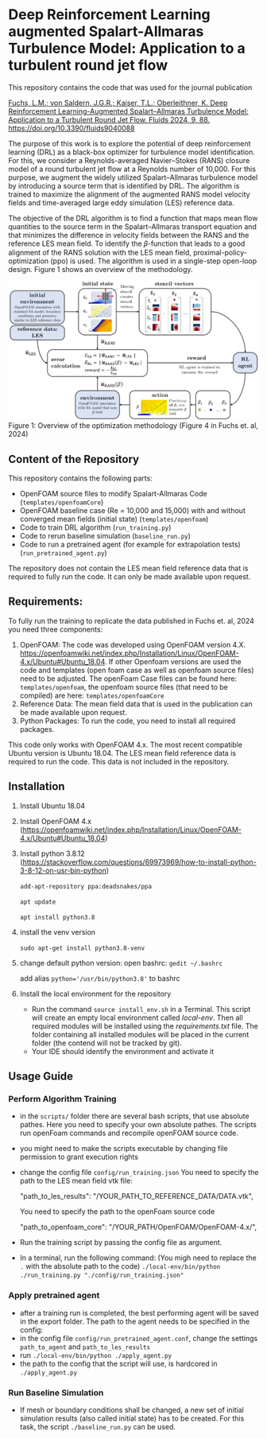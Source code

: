 # Deep Reinforcement Learning augmented Spalart-Allmaras Turbulence Model: Application to a turbulent round jet flow

This repository contains the code that was used for the journal publication 

[Fuchs, L.M.; von Saldern, J.G.R.; Kaiser, T.L.; Oberleithner, K. Deep Reinforcement Learning-Augmented Spalart–Allmaras Turbulence Model: Application to a Turbulent Round Jet Flow. Fluids 2024, 9, 88. https://doi.org/10.3390/fluids9040088 ](https://doi.org/10.3390/fluids9040088)

The purpose of this work is to explore the potential of deep reinforcement learning (DRL) as a black-box optimizer for turbulence model identification. For this, we consider a Reynolds-averaged Navier–Stokes (RANS) closure model of a round turbulent jet flow at a Reynolds number of 10,000. For this purpose, we augment the widely utilized Spalart–Allmaras turbulence model by introducing a source term that is identified by DRL. The algorithm is trained to maximize the alignment of the augmented RANS model velocity fields and time-averaged large eddy simulation (LES) reference data.

The objective of the DRL algorithm is to find a function that maps mean flow quantities to the source term in the Spalart–Allmaras transport equation and that minimizes the difference in velocity fields between the RANS and the reference LES mean field. To identify the 𝛽-function that leads to a good alignment of the RANS solution with the LES mean field, proximal-policy-optimization (ppo) is used. The algorithm is used in a single-step open-loop design. Figure 1 shows an overview of the methodology.

<img src="./img/fluids-09-00088-g004.png" alt="overview of the optimization methodology (Fig.4 in https://doi.org/10.3390/fluids9040088)" width="700"/>
Figure 1: Overview of the optimization methodology (Figure 4 in Fuchs et. al, 2024)

## Content of the Repository
This repository contains the following parts: 
- OpenFOAM source files to modify Spalart-Allmaras Code (`templates/openfoamCore`)
- OpenFOAM baseline case (Re = 10,000 and 15,000) with and without converged mean fields (initial state) (`templates/openfoam`)
- Code to train DRL algorithm (`run_training.py`)
- Code to rerun baseline simulation (`baseline_run.py`)
- Code to run a pretrained agent (for example for extrapolation tests) (`run_pretrained_agent.py`)

The repository does not contain the LES mean field reference data that is required to fully run the code. It can only be made available upon request. 


## Requirements:
To fully run the training to replicate the data published in Fuchs et. al, 2024 you need three components: 

1. OpenFOAM: The code was developed using OpenFOAM version 4.X. https://openfoamwiki.net/index.php/Installation/Linux/OpenFOAM-4.x/Ubuntu#Ubuntu_18.04. If other Openfoam versions are used the code and templates (open foam case as well as openfoam source files) need to be adjusted. The openFoam Case files can be found here: `templates/openfoam`, the openfoam source files (that need to be compiled) are here: `templates/openfoamCore`
2. Reference Data: The mean field data that is used in the publication can be made available upon request. 
3. Python Packages: To run the code, you need to install all required packages.

This code only works with OpenFOAM 4.x. The most recent compatible Ubuntu version is Ubuntu 18.04. The LES mean field reference data is required to run the code. This data is not included in the repository. 

## Installation

1. Install Ubuntu 18.04
2. Install OpenFOAM 4.x (https://openfoamwiki.net/index.php/Installation/Linux/OpenFOAM-4.x/Ubuntu#Ubuntu_18.04)
3. Install python 3.8.12 (https://stackoverflow.com/questions/69973969/how-to-install-python-3-8-12-on-usr-bin-python)

    `add-apt-repository ppa:deadsnakes/ppa`

    `apt update`

    `apt install python3.8`

4. install the venv version 

    `sudo apt-get install python3.8-venv`
   
5. change default python version:
    open bashrc: `gedit ~/.bashrc`

    add alias `python='/usr/bin/python3.8'` to bashrc

6. Install the local environment for the repository
    - Run the command `source install_env.sh` in a Terminal. This script will create an empty local environment called *local-env*. Then all required modules will be installed using the *requirements.txt* file. The folder containing all installed modules will be placed in the current folder (the contend will not be tracked by git).
    - Your IDE should identify the environment and activate it

## Usage Guide

### Perform Algorithm Training
- in the `scripts/` folder there are several bash scripts, that use absolute pathes. Here you need to specify your own absolute pathes. The scripts run openFoam commands and recompile openFOAM source code.
- you might need to make the scripts executable by changing file permission to grant execution rights
- change the config file `config/run_training.json` 
    You need to specify the path to the LES mean field vtk file:

    "path_to_les_results": "/YOUR_PATH_TO_REFERENCE_DATA/DATA.vtk",

    You need to specify the path to the openFoam source code

    "path_to_openfoam_core": "/YOUR_PATH/OpenFOAM/OpenFOAM-4.x/",

- Run the training script by passing the config file as argument. 
- In a terminal, run the following command: (You migh need to replace the `.` with the absolute path to the code)
    `./local-env/bin/python ./run_training.py "./config/run_training.json"`
### Apply pretrained agent
- after a training run is completed, the best performing agent will be saved in the export folder. The path to the agent needs to be specified in the config:
- in the config file `config/run_pretrained_agent.conf`, change the settings `path_to_agent` and `path_to_les_results`
- run `./local-env/bin/python ./apply_agent.py `
- the path to the config that the script will use, is hardcored in `./apply_agent.py`
### Run Baseline Simulation
- If mesh or boundary conditions shall be changed, a new set of initial simulation results (also called initial state) has to be created. For this task, the script `./baseline_run.py` can be used.



